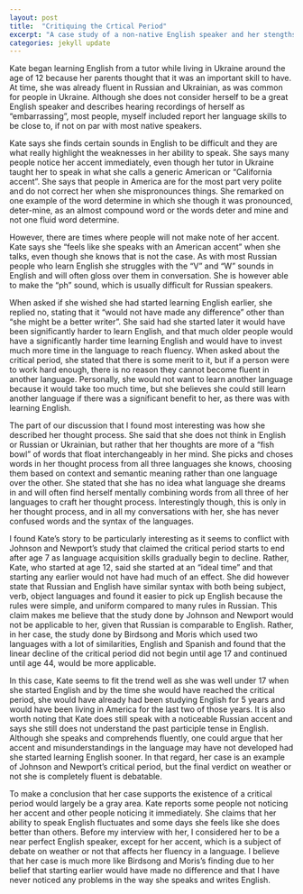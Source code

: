 ```yaml
---
layout: post
title:  "Critiquing the Crtical Period"
excerpt: "A case study of a non-native English speaker and her stengths and shortcomings in the English Language  "
categories: jekyll update
---
```


Kate began learning English from a tutor while living in Ukraine around the age of 12 because her parents thought that it was an important skill to have. At time, she was already fluent in Russian and Ukrainian, as was common for people in Ukraine. Although she does not consider herself to be a great English speaker and describes hearing recordings of herself as “embarrassing”, most people, myself included report her language skills to be close to, if not on par with most native speakers. 

Kate says she finds certain sounds in English to be difficult and they are what really highlight the weaknesses in her ability to speak. She says many people notice her accent immediately, even though her tutor in Ukraine taught her to speak in what she calls a generic American or “California accent”. She says that people in America are for the most part very polite and do not correct her when she mispronounces things. She remarked on one example of the word determine in which she though it was pronounced, deter-mine, as an almost compound word or the words deter and mine and not one fluid word determine. 

However, there are times where people will not make note of her accent. Kate says she “feels like she speaks with an American accent” when she talks, even though she knows that is not the case. As with most Russian people who learn English she struggles with the “V” and “W” sounds in English and will often gloss over them in conversation. She is however able to make the “ph” sound, which is usually difficult for Russian speakers. 

When asked if she wished she had started learning English earlier, she replied no, stating that it “would not have made any difference” other than “she might be a better writer”. She said had she started later it would have been significantly harder to learn English, and that much older people would have a significantly harder time learning English and would have to invest much more time in the language to reach fluency. When asked about the critical period, she stated that there is some merit to it, but if a person were to work hard enough, there is no reason they cannot become fluent in another language. Personally, she would not want to learn another language because it would take too much time, but she believes she could still learn another language if there was a significant benefit to her, as there was with learning English. 

The part of our discussion that I found most interesting was how she described her thought process. She said that she does not think in English or Russian or Ukrainian, but rather that her thoughts are more of a “fish bowl” of words that float interchangeably in her mind. She picks and choses words in her thought process from all three languages she knows, choosing them based on context and semantic meaning rather than one language over the other. She stated that she has no idea what language she dreams in and will often find herself mentally combining words from all three of her languages to craft her thought process. Interestingly though, this is only in her thought process, and in all my conversations with her, she has never confused words and the syntax of the languages. 

I found Kate’s story to be particularly interesting as it seems to conflict with Johnson and Newport’s study that claimed the critical period starts to end after age 7 as language acquisition skills gradually begin to decline. Rather, Kate, who started at age 12, said she started at an “ideal time” and that starting any earlier would not have had much of an effect. She did however state that Russian and English have similar syntax with both being subject, verb, object languages and found it easier to pick up English because the rules were simple, and uniform compared to many rules in Russian. This claim makes me believe that the study done by Johnson and Newport would not be applicable to her, given that Russian is comparable to English. Rather, in her case, the study done by Birdsong and Moris which used two languages with a lot of similarities, English and Spanish and found that the linear decline of the critical period did not begin until age 17 and continued until age 44, would be more applicable.  

In this case, Kate seems to fit the trend well as she was well under 17 when she started English and by the time she would have reached the critical period, she would have already had been studying English for 5 years and would have been living in America for the last two of those years. It is also worth noting that Kate does still speak with a noticeable Russian accent and says she still does not understand the past participle tense in English. Although she speaks and comprehends fluently, one could argue that her accent and misunderstandings in the language may have not developed had she started learning English sooner. In that regard, her case is an example of Johnson and Newport’s critical period, but the final verdict on weather or not she is completely fluent is debatable. 

To make a conclusion that her case supports the existence of a critical period would largely be a gray area. Kate reports some people not noticing her accent and other people noticing it immediately. She claims that her ability to speak English fluctuates and some days she feels like she does better than others. Before my interview with her, I considered her to be a near perfect English speaker, except for her accent, which is a subject of debate on weather or not that affects her fluency in a language. I believe that her case is much more like Birdsong and Moris’s finding due to her belief that starting earlier would have made no difference and that I have never noticed any problems in the way she speaks and writes English. 